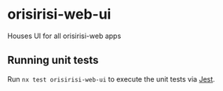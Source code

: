 # orisirisi-web-ui

Houses UI for all orisirisi-web apps

## Running unit tests

Run `nx test orisirisi-web-ui` to execute the unit tests via [Jest](https://jestjs.io).
